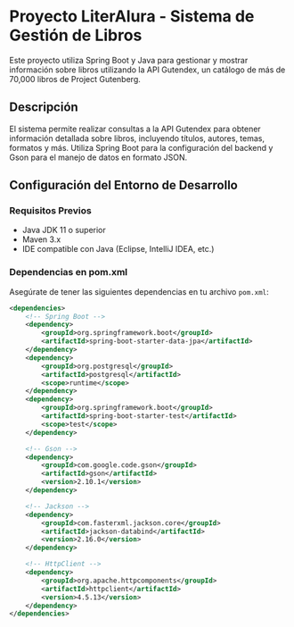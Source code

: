 # Proyecto LiterAlura - Sistema de Gestión de Libros

Este proyecto utiliza Spring Boot y Java para gestionar y mostrar información sobre libros utilizando la API Gutendex, un catálogo de más de 70,000 libros de Project Gutenberg.

## Descripción

El sistema permite realizar consultas a la API Gutendex para obtener información detallada sobre libros, incluyendo títulos, autores, temas, formatos y más. Utiliza Spring Boot para la configuración del backend y Gson para el manejo de datos en formato JSON.

## Configuración del Entorno de Desarrollo

### Requisitos Previos

- Java JDK 11 o superior
- Maven 3.x
- IDE compatible con Java (Eclipse, IntelliJ IDEA, etc.)

### Dependencias en pom.xml

Asegúrate de tener las siguientes dependencias en tu archivo `pom.xml`:

```xml
<dependencies>
    <!-- Spring Boot -->
    <dependency>
        <groupId>org.springframework.boot</groupId>
        <artifactId>spring-boot-starter-data-jpa</artifactId>
    </dependency>
    <dependency>
        <groupId>org.postgresql</groupId>
        <artifactId>postgresql</artifactId>
        <scope>runtime</scope>
    </dependency>
    <dependency>
        <groupId>org.springframework.boot</groupId>
        <artifactId>spring-boot-starter-test</artifactId>
        <scope>test</scope>
    </dependency>

    <!-- Gson -->
    <dependency>
        <groupId>com.google.code.gson</groupId>
        <artifactId>gson</artifactId>
        <version>2.10.1</version>
    </dependency>

    <!-- Jackson -->
    <dependency>
        <groupId>com.fasterxml.jackson.core</groupId>
        <artifactId>jackson-databind</artifactId>
        <version>2.16.0</version>
    </dependency>

    <!-- HttpClient -->
    <dependency>
        <groupId>org.apache.httpcomponents</groupId>
        <artifactId>httpclient</artifactId>
        <version>4.5.13</version>
    </dependency>
</dependencies>

